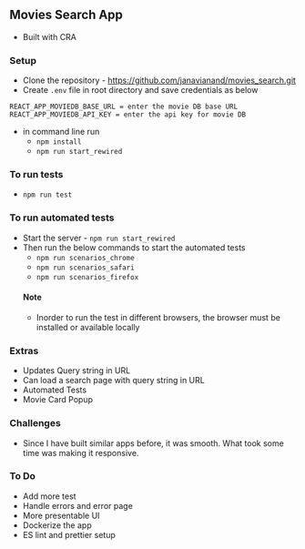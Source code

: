 ## Movies Search App
- Built with CRA

### Setup
- Clone the repository - https://github.com/janavianand/movies_search.git
- Create `.env` file in root directory and save credentials as below
```
REACT_APP_MOVIEDB_BASE_URL = enter the movie DB base URL
REACT_APP_MOVIEDB_API_KEY = enter the api key for movie DB

```
- in command line run
  - `npm install`
  - `npm run start_rewired`

### To run tests

- `npm run test`

### To run automated tests

- Start the server - `npm run start_rewired`
- Then run the below commands to start the automated tests
  - `npm run scenarios_chrome`
  - `npm run scenarios_safari`
  - `npm run scenarios_firefox`
  #### Note
  - Inorder to run the test in different browsers, the browser must be installed or available locally

### Extras
- Updates Query string in URL
- Can load a search page with query string in URL
- Automated Tests
- Movie Card Popup

### Challenges

- Since I have built similar apps before, it was smooth. What took some time was making it responsive.

### To Do

- Add more test
- Handle errors and error page
- More presentable UI
- Dockerize the app
- ES lint and prettier setup

